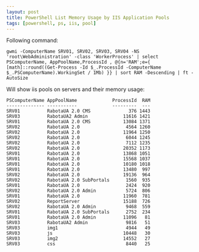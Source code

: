 ```yaml
---
layout: post
title: PowerShell List Memory Usage by IIS Application Pools
tags: [powershell, ps, iis, pool]
---
```


Following command:

    gwmi -ComputerName SRV01, SRV02, SRV03, SRV04 -NS 'root\WebAdministration' -class 'WorkerProcess' | select PSComputerName, AppPoolName,ProcessId , @{n='RAM';e={ [math]::round((Get-Process -Id $_.ProcessId -ComputerName $_.PSComputerName).WorkingSet / 1Mb) }} | sort RAM -Descending | ft -AutoSize

Will show iis pools on servers and their memory usage:

    PSComputerName AppPoolName             ProcessId  RAM
    -------------- -----------             ---------  ---
    SRV01          RabotaUA 2.0 CMS              376 1443
    SRV03          RabotaUA2 Admin             11616 1421
    SRV01          RabotaUA 2.0 CMS            13084 1371
    SRV02          RabotaUA 2.0                 4564 1260
    SRV02          RabotaUA 2.0                11964 1250
    SRV02          RabotaUA 2.0                 6044 1245
    SRV02          RabotaUA 2.0                 7112 1235
    SRV02          RabotaUA 2.0                20352 1173
    SRV01          RabotaUA 2.0                13868 1051
    SRV01          RabotaUA 2.0                15568 1037
    SRV01          RabotaUA 2.0                10180 1018
    SRV01          RabotaUA 2.0                13480  997
    SRV02          RabotaUA 2.0                19136  964
    SRV02          RabotaUA 2.0 SubPortals      1560  935
    SRV01          RabotaUA 2.0                 2424  920
    SRV02          RabotaUA 2.0 Admin           5724  806
    SRV01          RabotaUA 2.0                11960  781
    SRV02          ReportServer                15188  726
    SRV02          RabotaUA 2.0 Admin           9468  559
    SRV01          RabotaUA 2.0 SubPortals      2752  234
    SRV01          RabotaUA 2.0 Admin          11096   81
    SRV03          RabotaUA2 Admin              9816   51
    SRV03          img1                         4944   49
    SRV03          js                          10448   30
    SRV03          img2                        14552   27
    SRV03          css                          8440   25
